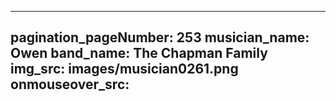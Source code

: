 ------
pagination_pageNumber: 253
musician_name: Owen
band_name: The Chapman Family
img_src: images/musician0261.png
onmouseover_src: 
------